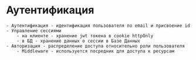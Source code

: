 # Аутентификация
	- Аутентификация - идентификация пользователя по email и присвоение id
	- Управление сессиями 
		- на клиенте - хранение jwt токена в cookie httpOnly 
		- в БД - хранение данных о сессии в Базе Данных
	- Авторизация - распределение доступа относительно роли пользователя
		- Middleware - используется посредник для доступа к ресурсам
